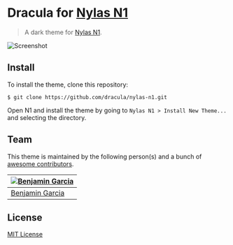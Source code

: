 # Dracula for [Nylas N1](http://nylas.com)

> A dark theme for [Nylas N1](http://nylas.com).

![Screenshot](https://draculatheme.com/assets/img/screenshots/nylasn1.png)

## Install

To install the theme, clone this repository: 

```$ git clone https://github.com/dracula/nylas-n1.git```

Open N1 and install the theme by going to `Nylas N1 > Install New Theme...` and selecting the directory.

## Team

This theme is maintained by the following person(s) and a bunch of [awesome contributors](https://github.com/dracula/nylas-n1/graphs/contributors).

| [![Benjamin Garcia](https://avatars3.githubusercontent.com/u/1433960?v=3&s=70)](https://github.com/benjamingarcia/) |
| ---------------------- |
| [Benjamin Garcia](https://github.com/benjamingarcia) |

## License

[MIT License](./LICENSE)

